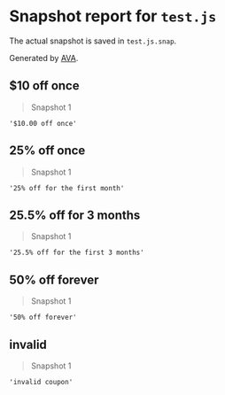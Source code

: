 # Snapshot report for `test.js`

The actual snapshot is saved in `test.js.snap`.

Generated by [AVA](https://ava.li).

## $10 off once

> Snapshot 1

    '$10.00 off once'

## 25% off once

> Snapshot 1

    '25% off for the first month'

## 25.5% off for 3 months

> Snapshot 1

    '25.5% off for the first 3 months'

## 50% off forever

> Snapshot 1

    '50% off forever'

## invalid

> Snapshot 1

    'invalid coupon'
